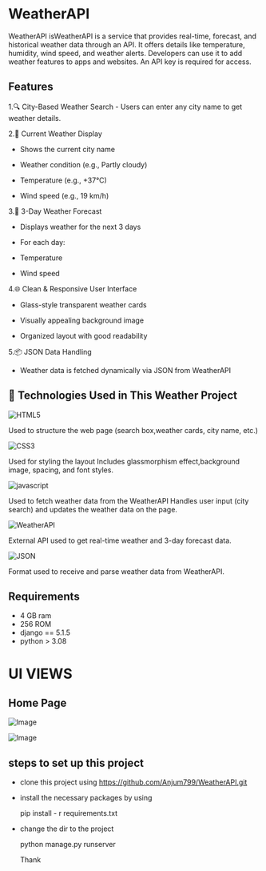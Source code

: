 # WeatherAPI
WeatherAPI isWeatherAPI is a service that provides real-time, forecast, and historical weather data through an API. It offers details like temperature, humidity, wind speed, and weather alerts. Developers can use it to add weather features to apps and websites. An API key is required for access.

## Features
1.🔍 City-Based Weather Search
    - Users can enter any city name to get weather details.

2.📍 Current Weather Display

   - Shows the current city name

   - Weather condition (e.g., Partly cloudy)

   - Temperature (e.g., +37°C)

   - Wind speed (e.g., 19 km/h)

3.📅 3-Day Weather Forecast

   - Displays weather for the next 3 days

   - For each day:

   - Temperature

   - Wind speed

4.🌐 Clean & Responsive User Interface

   - Glass-style transparent weather cards

   - Visually appealing background image

   - Organized layout with good readability

5.📦 JSON Data Handling

   - Weather data is fetched dynamically via JSON from WeatherAPI
     
## 🧰 Technologies Used in This Weather Project


![HTML5](https://img.shields.io/badge/html5-%23E34F26.svg?style=for-the-badge&logo=html5&logoColor=white)

Used to structure the web page (search box,weather cards, city name, etc.)

![CSS3](https://img.shields.io/badge/css3-%231572B6.svg?style=for-the-badge&logo=css3&logoColor=white)

Used for styling the layout
Includes glassmorphism effect,background image, spacing, and font styles.

![javascript](https://img.shields.io/badge/JavaScript-F7DF1E?style=for-the-badge&logo=javascript&logoColor=black)

Used to fetch weather data from the WeatherAPI
Handles user input (city search) and updates the
weather data on the page.

![WeatherAPI](https://img.shields.io/badge/WeatherAPI-1E90FF?style=for-the-badge&logo=cloud&logoColor=white)

External API used to get real-time weather and
3-day forecast data.

![JSON](https://img.shields.io/badge/JSON-000000?style=for-the-badge&logo=json&logoColor=white)

Format used to receive and parse weather data 
from WeatherAPI.

## Requirements
- 4 GB ram
- 256 ROM
- django == 5.1.5
- python > 3.08

# UI VIEWS

## Home Page
![Image](https://github.com/user-attachments/assets/11807298-e0af-4dd0-b21c-08b1c28ca232)


![Image](https://github.com/user-attachments/assets/560032cd-f6c2-4871-b338-4a430212e850)

## steps to set up this project
- clone this project using https://github.com/Anjum799/WeatherAPI.git
- install the necessary packages by using
  
  pip install - r requirements.txt
- change the dir to the project
  
  python manage.py runserver
  
  Thank 
